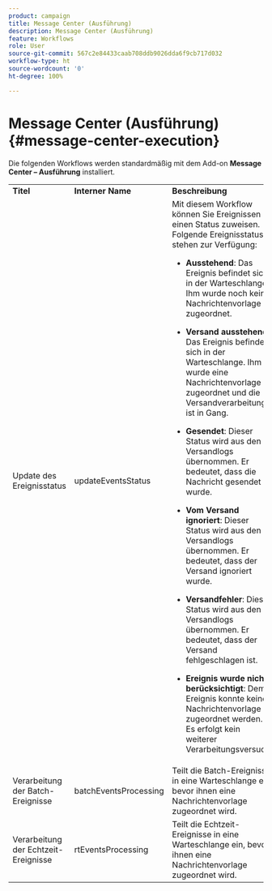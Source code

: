 ```yaml
---
product: campaign
title: Message Center (Ausführung)
description: Message Center (Ausführung)
feature: Workflows
role: User
source-git-commit: 567c2e84433caab708ddb9026dda6f9cb717d032
workflow-type: ht
source-wordcount: '0'
ht-degree: 100%

---
```



# Message Center (Ausführung){#message-center-execution}

Die folgenden Workflows werden standardmäßig mit dem Add-on **Message Center – Ausführung** installiert.

<table> 
 <tbody> 
  <tr> 
   <td> <strong>Titel</strong><br /> </td> 
   <td> <strong>Interner Name</strong><br /> </td> 
   <td> <strong>Beschreibung</strong><br /> </td> 
  </tr> 
  <tr> 
   <td> <span class="uicontrol">Update des Ereignisstatus</span> <br /> </td> 
   <td> <span class="uicontrol">updateEventsStatus</span> <br /> </td> 
   <td> Mit diesem Workflow können Sie Ereignissen einen Status zuweisen. Folgende Ereignisstatus stehen zur Verfügung:<br /> 
    <ul> 
     <li> <p><strong>Ausstehend</strong>: Das Ereignis befindet sich in der Warteschlange. Ihm wurde noch keine Nachrichtenvorlage zugeordnet.</p> </li> 
     <li> <p><strong>Versand ausstehend</strong>: Das Ereignis befindet sich in der Warteschlange. Ihm wurde eine Nachrichtenvorlage zugeordnet und die Versandverarbeitung ist in Gang.</p> </li> 
     <li> <p><strong>Gesendet</strong>: Dieser Status wird aus den Versandlogs übernommen. Er bedeutet, dass die Nachricht gesendet wurde.</p> </li> 
     <li> <p><strong>Vom Versand ignoriert</strong>: Dieser Status wird aus den Versandlogs übernommen. Er bedeutet, dass der Versand ignoriert wurde.</p> </li> 
     <li> <p><strong>Versandfehler</strong>: Dieser Status wird aus den Versandlogs übernommen. Er bedeutet, dass der Versand fehlgeschlagen ist.</p> </li> 
     <li> <p><strong>Ereignis wurde nicht berücksichtigt</strong>: Dem Ereignis konnte keine Nachrichtenvorlage zugeordnet werden. Es erfolgt kein weiterer Verarbeitungsversuch.</p> </li> 
    </ul> </td> 
  </tr> 
  <tr> 
   <td> <span class="uicontrol">Verarbeitung der Batch-Ereignisse</span> <br /> </td> 
   <td> <span class="uicontrol">batchEventsProcessing</span> <br /> </td> 
   <td> Teilt die Batch-Ereignisse in eine Warteschlange ein, bevor ihnen eine Nachrichtenvorlage zugeordnet wird. <br /> </td> 
  </tr> 
  <tr> 
   <td> <span class="uicontrol">Verarbeitung der Echtzeit-Ereignisse</span> <br /> </td> 
   <td> <span class="uicontrol">rtEventsProcessing</span> <br /> </td> 
   <td> Teilt die Echtzeit-Ereignisse in eine Warteschlange ein, bevor ihnen eine Nachrichtenvorlage zugeordnet wird. <br /> </td> 
  </tr> 
 </tbody> 
</table>

